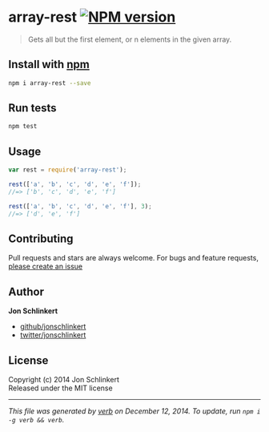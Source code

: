 # array-rest [![NPM version](https://badge.fury.io/js/array-rest.svg)](http://badge.fury.io/js/array-rest)

> Gets all but the first element, or n elements in the given array.

## Install with [npm](npmjs.org)

```bash
npm i array-rest --save
```

## Run tests

```bash
npm test
```

## Usage

```js
var rest = require('array-rest');

rest(['a', 'b', 'c', 'd', 'e', 'f']);
//=> ['b', 'c', 'd', 'e', 'f']

rest(['a', 'b', 'c', 'd', 'e', 'f'], 3);
//=> ['d', 'e', 'f']
```

## Contributing
Pull requests and stars are always welcome. For bugs and feature requests, [please create an issue](https://github.com/jonschlinkert/array-rest/issues)

## Author

**Jon Schlinkert**
 
+ [github/jonschlinkert](https://github.com/jonschlinkert)
+ [twitter/jonschlinkert](http://twitter.com/jonschlinkert) 

## License
Copyright (c) 2014 Jon Schlinkert  
Released under the MIT license

***

_This file was generated by [verb](https://github.com/assemble/verb) on December 12, 2014. To update, run `npm i -g verb && verb`._
